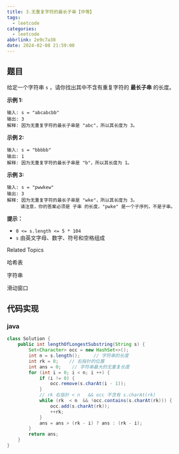 ```yaml
---
title: 3.无重复字符的最长子串【中等】
tags:
  - leetcode
categories:
  - leetcode
abbrlink: 2e9c7a38
date: 2024-02-08 21:59:00
---
```


## 题目

给定一个字符串 `s` ，请你找出其中不含有重复字符的 **最长子串** 的长度。

**示例 1:**

```
输入: s = "abcabcbb"
输出: 3 
解释: 因为无重复字符的最长子串是 "abc"，所以其长度为 3。
```

**示例 2:**

```
输入: s = "bbbbb"
输出: 1
解释: 因为无重复字符的最长子串是 "b"，所以其长度为 1。
```

**示例 3:**

```
输入: s = "pwwkew"
输出: 3
解释: 因为无重复字符的最长子串是 "wke"，所以其长度为 3。
     请注意，你的答案必须是 子串 的长度，"pwke" 是一个子序列，不是子串。
```

**提示：**

- `0 <= s.length <= 5 * 104`
- `s` 由英文字母、数字、符号和空格组成

Related Topics

哈希表

字符串

滑动窗口

## 代码实现

### java

```java
class Solution {
    public int lengthOfLongestSubstring(String s) {
        Set<Character> occ = new HashSet<>();
        int n = s.length();     // 字符串的长度
        int rk = 0;    // 右指针的位置
        int ans = 0;    // 字符串最大的无重复长度
        for (int i = 0; i < n; i ++) {
            if (i != 0) {
                occ.remove(s.charAt(i - 1));
            }
            // rk 右指针 < n   && occ 不含有 s.charAt(rk)
            while (rk  < n  && !occ.contains(s.charAt(rk))) {
                occ.add(s.charAt(rk));
                ++rk;
            }
            ans = ans > (rk - i) ? ans : (rk - i);
        }
        return ans;
    }
}
```
